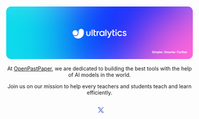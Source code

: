 <p align="center">
  <a href="https://openpastpaper.com/">
  <img width="900" src="https://github.com/ultralytics/assets/raw/main/im/banner-ultralytics-github.png"></a>
</p>

<div align="center">

At [OpenPastPaper](https://openpastpaper.com), we are dedicated to building the best tools with the help of AI models in the world. 

Join us on our mission to help every teachers and students teach and learn efficiently.
  
<br>

  <a href="https://github.com/openpastpaper" style="text-decoration:none;">
    <img src="https://github.com/ultralytics/assets/raw/main/social/logo-social-github.png" width="3%" alt="" /></a>
  <img src="https://github.com/ultralytics/assets/raw/main/social/logo-transparent.png" width="3%" alt="" />
  <a href="https://www.linkedin.com/company/openpastpaper" style="text-decoration:none;">
    <img src="https://github.com/ultralytics/assets/raw/main/social/logo-social-linkedin.png" width="3%" alt="" /></a>
  <img src="https://github.com/ultralytics/assets/raw/main/social/logo-transparent.png" width="3%" alt="" />
  <a href="https://twitter.com/openpastpaper" style="text-decoration:none;">
    <img src="https://github.com/ultralytics/assets/raw/main/social/logo-social-twitter.png" width="3%" alt="" /></a>
  <img src="https://github.com/ultralytics/assets/raw/main/social/logo-transparent.png" width="3%" alt="" />
  <a href="https://www.instagram.com/ultralytics/" style="text-decoration:none;">
    <img src="https://github.com/ultralytics/assets/raw/main/social/logo-social-instagram.png" width="3%" alt="" /></a>

</div>
